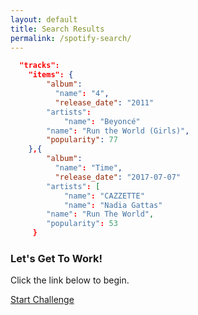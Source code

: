 ```yaml
---
layout: default
title: Search Results
permalink: /spotify-search/
---
```


```json
  "tracks": 
    "items": {
        "album":
          "name": "4",
          "release_date": "2011"
        "artists": 
            "name": "Beyoncé"
        "name": "Run the World (Girls)",
        "popularity": 77
    },{
        "album": 
          "name": "Time",
          "release_date": "2017-07-07"
        "artists": [
            "name": "CAZZETTE"
            "name": "Nadia Gattas"
        "name": "Run The World",
        "popularity": 53
     }
```

### Let's Get To Work!

Click the link below to begin. 

<a href="http://localhost:8888/" target="_blank">Start Challenge</a>